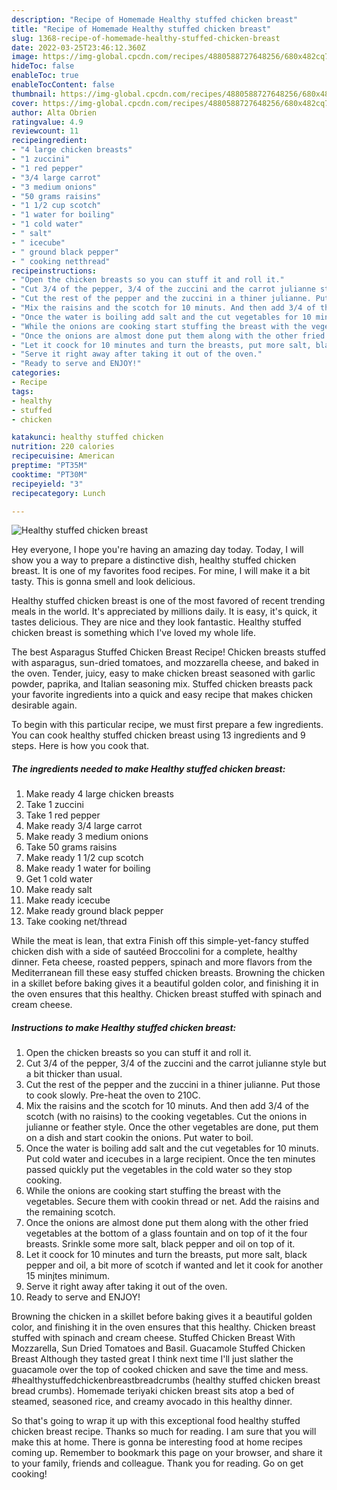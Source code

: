 ```yaml
---
description: "Recipe of Homemade Healthy stuffed chicken breast"
title: "Recipe of Homemade Healthy stuffed chicken breast"
slug: 1368-recipe-of-homemade-healthy-stuffed-chicken-breast
date: 2022-03-25T23:46:12.360Z
image: https://img-global.cpcdn.com/recipes/4880588727648256/680x482cq70/healthy-stuffed-chicken-breast-recipe-main-photo.jpg
hideToc: false
enableToc: true
enableTocContent: false
thumbnail: https://img-global.cpcdn.com/recipes/4880588727648256/680x482cq70/healthy-stuffed-chicken-breast-recipe-main-photo.jpg
cover: https://img-global.cpcdn.com/recipes/4880588727648256/680x482cq70/healthy-stuffed-chicken-breast-recipe-main-photo.jpg
author: Alta Obrien
ratingvalue: 4.9
reviewcount: 11
recipeingredient:
- "4 large chicken breasts"
- "1 zuccini"
- "1 red pepper"
- "3/4 large carrot"
- "3 medium onions"
- "50 grams raisins"
- "1 1/2 cup scotch"
- "1 water for boiling"
- "1 cold water"
- " salt"
- " icecube"
- " ground black pepper"
- " cooking netthread"
recipeinstructions:
- "Open the chicken breasts so you can stuff it and roll it."
- "Cut 3/4 of the pepper, 3/4 of the zuccini and the carrot julianne style but a bit thicker than usual."
- "Cut the rest of the pepper and the zuccini in a thiner julianne. Put those to cook slowly. Pre-heat the oven to 210C."
- "Mix the raisins and the scotch for 10 minuts. And then add 3/4 of the scotch (with no raisins) to the cooking vegetables. Cut the onions in julianne or feather style. Once the other vegetables are done, put them on a dish and start cookin the onions. Put water to boil."
- "Once the water is boiling add salt and the cut vegetables for 10 minuts. Put cold water and icecubes in a large recipient. Once the ten minutes passed quickly put the vegetables in the cold water so they stop cooking."
- "While the onions are cooking start stuffing the breast with the vegetables. Secure them with cookin thread or net. Add the raisins and the remaining scotch."
- "Once the onions are almost done put them along with the other fried vegetables at the bottom of a glass fountain and on top of it the four breasts. Srinkle some more salt, black pepper and oil on top of it."
- "Let it coock for 10 minutes and turn the breasts, put more salt, black pepper and oil, a bit more of scotch if wanted and let it cook for another 15 minjtes minimum."
- "Serve it right away after taking it out of the oven."
- "Ready to serve and ENJOY!"
categories:
- Recipe
tags:
- healthy
- stuffed
- chicken

katakunci: healthy stuffed chicken 
nutrition: 220 calories
recipecuisine: American
preptime: "PT35M"
cooktime: "PT30M"
recipeyield: "3"
recipecategory: Lunch

---
```



![Healthy stuffed chicken breast](https://img-global.cpcdn.com/recipes/4880588727648256/680x482cq70/healthy-stuffed-chicken-breast-recipe-main-photo.jpg)

Hey everyone, I hope you're having an amazing day today. Today, I will show you a way to prepare a distinctive dish, healthy stuffed chicken breast. It is one of my favorites food recipes. For mine, I will make it a bit tasty. This is gonna smell and look delicious.

Healthy stuffed chicken breast is one of the most favored of recent trending meals in the world. It's appreciated by millions daily. It is easy, it's quick, it tastes delicious. They are nice and they look fantastic. Healthy stuffed chicken breast is something which I've loved my whole life.

The best Asparagus Stuffed Chicken Breast Recipe! Chicken breasts stuffed with asparagus, sun-dried tomatoes, and mozzarella cheese, and baked in the oven. Tender, juicy, easy to make chicken breast seasoned with garlic powder, paprika, and Italian seasoning mix. Stuffed chicken breasts pack your favorite ingredients into a quick and easy recipe that makes chicken desirable again.


To begin with this particular recipe, we must first prepare a few ingredients. You can cook healthy stuffed chicken breast using 13 ingredients and 9 steps. Here is how you cook that.

<!--inarticleads1-->

##### The ingredients needed to make Healthy stuffed chicken breast:

1. Make ready 4 large chicken breasts
1. Take 1 zuccini
1. Take 1 red pepper
1. Make ready 3/4 large carrot
1. Make ready 3 medium onions
1. Take 50 grams raisins
1. Make ready 1 1/2 cup scotch
1. Make ready 1 water for boiling
1. Get 1 cold water
1. Make ready  salt
1. Make ready  icecube
1. Make ready  ground black pepper
1. Take  cooking net/thread


While the meat is lean, that extra Finish off this simple-yet-fancy stuffed chicken dish with a side of sautéed Broccolini for a complete, healthy dinner. Feta cheese, roasted peppers, spinach and more flavors from the Mediterranean fill these easy stuffed chicken breasts. Browning the chicken in a skillet before baking gives it a beautiful golden color, and finishing it in the oven ensures that this healthy. Chicken breast stuffed with spinach and cream cheese. 

<!--inarticleads2-->

##### Instructions to make Healthy stuffed chicken breast:

1. Open the chicken breasts so you can stuff it and roll it.
1. Cut 3/4 of the pepper, 3/4 of the zuccini and the carrot julianne style but a bit thicker than usual.
1. Cut the rest of the pepper and the zuccini in a thiner julianne. Put those to cook slowly. Pre-heat the oven to 210C.
1. Mix the raisins and the scotch for 10 minuts. And then add 3/4 of the scotch (with no raisins) to the cooking vegetables. Cut the onions in julianne or feather style. Once the other vegetables are done, put them on a dish and start cookin the onions. Put water to boil.
1. Once the water is boiling add salt and the cut vegetables for 10 minuts. Put cold water and icecubes in a large recipient. Once the ten minutes passed quickly put the vegetables in the cold water so they stop cooking.
1. While the onions are cooking start stuffing the breast with the vegetables. Secure them with cookin thread or net. Add the raisins and the remaining scotch.
1. Once the onions are almost done put them along with the other fried vegetables at the bottom of a glass fountain and on top of it the four breasts. Srinkle some more salt, black pepper and oil on top of it.
1. Let it coock for 10 minutes and turn the breasts, put more salt, black pepper and oil, a bit more of scotch if wanted and let it cook for another 15 minjtes minimum.
1. Serve it right away after taking it out of the oven.
1. Ready to serve and ENJOY!

Browning the chicken in a skillet before baking gives it a beautiful golden color, and finishing it in the oven ensures that this healthy. Chicken breast stuffed with spinach and cream cheese. Stuffed Chicken Breast With Mozzarella, Sun Dried Tomatoes and Basil. Guacamole Stuffed Chicken Breast Although they tasted great I think next time I&#39;ll just slather the guacamole over the top of cooked chicken and save the time and mess. #healthystuffedchickenbreastbreadcrumbs (healthy stuffed chicken breast bread crumbs). Homemade teriyaki chicken breast sits atop a bed of steamed, seasoned rice, and creamy avocado in this healthy dinner. 

So that's going to wrap it up with this exceptional food healthy stuffed chicken breast recipe. Thanks so much for reading. I am sure that you will make this at home. There is gonna be interesting food at home recipes coming up. Remember to bookmark this page on your browser, and share it to your family, friends and colleague. Thank you for reading. Go on get cooking!
